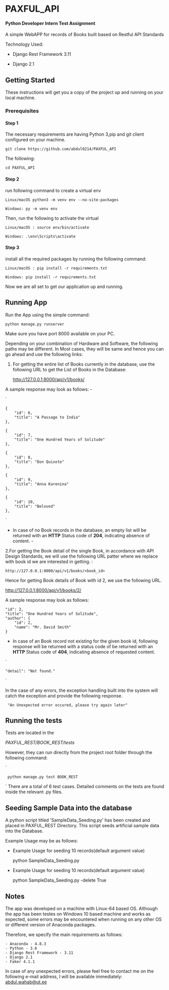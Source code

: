 # PAXFUL_API

#### Python Developer Intern Test Assignment

A simple WebAPP for records of Books built based on Restful API Standards

Technology Used:

- Django Rest Framework 3.11

- Django 2.1

## Getting Started

These instructions will get you a copy of the project up and running on your local machine.

### Prerequisites


#### Step 1


The necessary requirements are having Python 3,pip and git client configured on your machine.


    git clone https://github.com/abdul0214/PAXFUL_API


The following:

    cd PAXFUL_API

#### Step 2    

run following command to create a virtual env

    Linux/macOS python3 -m venv env --no-site-packages

    Windows: py -m venv env


Then, run the following to activate the virtual

    Linux/macOS : source env/bin/activate

    Windows: .\env\Scripts\activate

#### Step 3

install all the required packages by running the following command:

    Linux/macOS : pip install -r requirements.txt

    Windows: pip install -r requirements.txt



Now we are all set to get our application up and running.



## Running App

Run the App using the simple command:

    python manage.py runserver


Make sure you have port 8000 available on your PC.

Depending on your combination of Hardware and Software, the following paths may be different. In Most cases, they will be same and hence you can go ahead and use the following links:


1. For getting the entire list of Books currently in the database, use the following URL to get the List of Books in the Database:

   <http://127.0.0.1:8000/api/v1/books/>



A sample response may look as follows: -

`

    {
        "id": 6,
        "title": "A Passage to India"
    },

    {
        "id": 7,
        "title": "One Hundred Years of Solitude"
    },

    {
        "id": 8,
        "title": "Don Quixote"
    },

    {
        "id": 9,
        "title": "Anna Karenina"
    },

    {
        "id": 10,
        "title": "Beloved"
    },
`

 - In case of no Book records in the database,
an empty list will be returned with an __HTTP__ Status code of __204__, indicating absence of content.  -


2.For getting the Book detail of the single Book, in accordance with API Design Standards, we will use the following URL patter where we replace <id> with book id we are interested in getting. :

`http://127.0.0.1:8000/api/v1/books/<book_id>`


Hence for getting Book details of Book with id 2, we use the following URL.



 <http://127.0.0.1:8000/api/v1/books/2/>




 A sample response may look as follows:





    "id": 2,
    "title": "One Hundred Years of Solitude",
    "author": {
        "id": 2,
        "name": "Mr. David Smith"
    }





 - In case of an Book record not existing for
the given book id, following response will be
returned with a status code of
be returned with an __HTTP__ Status code of __404__, indicating absence of requested
content.



`


    "detail": "Not found."




`




In the case of any errors, the exception handling
built into the system will catch the exception
and provide the following response.

`
"An Unexpected error occured, please try again later"`




## Running the tests

Tests are located in the

_PAXFUL_REST/BOOK_REST/tests_


However, they can run directly from the project root folder through the following command:


`

     python manage.py test BOOK_REST


`
There are a total of 6 test cases. Detailed comments on the tests are found inside the relevant .py files.

## Seeding Sample Data into the database

A python script titled 'SampleData_Seeding.py' has been created and placed in PAXFUL_REST Directory. This script seeds artificial sample data into the Database.

Example Usage may be as follows:
  - Example Usage for seeding 10 records(default argument value)

     python SampleData_Seeding.py


  - Example Usage for seeding 10 records(default argument value)

    python SampleData_Seeding.py -delete True


## Notes

The app was developed on a machine with Linux-64 based OS. Although the app has been testes on Windows 10 based machine and works as expected, some errors may be encountered when running on any other OS or different version of Anaconda packages.


Therefore, we specify the main requirements as follows:

    - Anaconda - 4.8.3
    - Python - 3.6
    - Django Rest Framework - 3.11
    - Django 2.1
    - Faker 4.1.1

In case of any unexpected errors, please feel free to contact me on the following e-mail address, I will be available immediately:
  <abdul.wahab@ut.ee>
